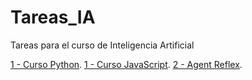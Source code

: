 # Tareas_IA
Tareas para el curso de Inteligencia Artificial

<a href="https://glendyco.github.io/Tareas_IA/Curso_Python.pdf">1 - Curso Python</a>. 
<a href="https://glendyco.github.io/Tareas_IA/Curso_JavaScript.pdf">1 - Curso JavaScript</a>. 
<a href="https://glendyco.github.io/Tareas_IA/01_reflex_agent.html">2 - Agent Reflex</a>. 

